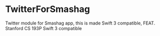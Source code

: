 # TwitterForSmashag
Twitter module for Smashag app, this is made Swift 3 compatible, FEAT. Stanford CS 193P
Swift 3 compatible
